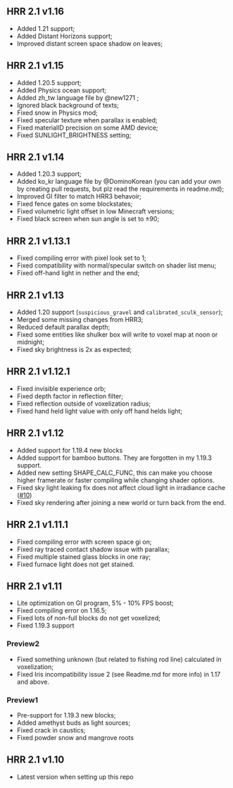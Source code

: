 ## HRR 2.1 v1.16

* Added 1.21 support;
* Added Distant Horizons support;
* Improved distant screen space shadow on leaves;

## HRR 2.1 v1.15

* Added 1.20.5 support;
* Added Physics ocean support;
* Added zh_tw language file by @new1271 ;
* Ignored black background of texts;
* Fixed snow in Physics mod;
* Fixed specular texture when parallax is enabled;
* Fixed materialID precision on some AMD device;
* Fixed SUNLIGHT_BRIGHTNESS setting;

## HRR 2.1 v1.14

* Added 1.20.3 support;
* Added ko_kr language file by @DominoKorean (you can add your own by creating pull requests, but plz read the requirements in readme.md);
* Improved GI filter to match HRR3 behavoir;
* Fixed fence gates on some blockstates;
* Fixed volumetric light offset in low Minecraft versions;
* Fixed black screen when sun angle is set to ±90;

## HRR 2.1 v1.13.1

* Fixed compiling error with pixel look set to 1;
* Fixed compatibility with normal/specular switch on shader list menu;
* Fixed off-hand light in nether and the end;

## HRR 2.1 v1.13

* Added 1.20 support (`suspicious_gravel` and `calibrated_sculk_sensor`);
* Merged some missing changes from HRR3;
* Reduced default parallax depth;
* Fixed some entities like shulker box will write to voxel map at noon or midnight;
* Fixed sky brightness is 2x as expected;

## HRR 2.1 v1.12.1

* Fixed invisible experience orb;
* Fixed depth factor in reflection filter;
* Fixed reflection outside of voxelization radius;
* Fixed hand held light value with only off hand helds light;

## HRR 2.1 v1.12

* Added support for 1.19.4 new blocks
* Added support for bamboo buttons. They are forgotten in my 1.19.3 support.
* Added new setting SHAPE_CALC_FUNC, this can make you choose higher framerate or faster compiling while changing shader options.
* Fixed sky light leaking fix does not affect cloud light in irradiance cache ([#10](https://github.com/GeForceLegend/SEUS_PTGI_GFME/issues/10))
* Fixed sky rendering after joining a new world or turn back from the end.

## HRR 2.1 v1.11.1

* Fixed compiling error with screen space gi on;
* Fixed ray traced contact shadow issue with parallax;
* Fixed multiple stained glass blocks in one ray;
* Fixed furnace light does not get stained.

## HRR 2.1 v1.11

* Lite optimization on GI program, 5% - 10% FPS boost;
* Fixed compiling error on 1.16.5;
* Fixed lots of non-full blocks do not get voxelized;
* Fixed 1.19.3 support

### Preview2

* Fixed something unknown (but related to fishing rod line) calculated in voxelization;
* Fixed Iris incompatibility issue 2 (see Readme.md for more info) in 1.17 and above.

### Preview1

* Pre-support for 1.19.3 new blocks;
* Added amethyst buds as light sources;
* Fixed crack in caustics;
* Fixed powder snow and mangrove roots

## HRR 2.1 v1.10

* Latest version when setting up this repo
